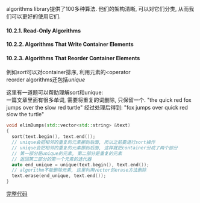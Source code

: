 algorithms library提供了100多种算法. 他们的架构清晰, 可以对它们分类, 从而我们可以更好的使用它们.

#### 10.2.1. Read-Only Algorithms

#### 10.2.2. Algorithms That Write Container Elements

#### 10.2.3. Algorithms That Reorder Container Elements

例如*sort*可以对container排序, 利用元素的<operator  
reorder algorithms还包括*unique*

这里有一道题可以帮助理解sort和unique:  
一篇文章里面有很多单词, 需要将重复的词删除, 只保留一个.
"the quick red fox jumps over the slow red turtle"
经过处理后得到:
"fox jumps over quick red slow the turtle"

```cpp
void elimDumps(std::vector<std::string> &text)
{
  sort(text.begin(), text.end());
  // unique会把相邻的重复的元素挪到后面, 所以之前要进行sort操作
  // unique会把相邻的重复的元素挪到后面, 这样就把container分成了两个部分
  // 第一部分是unique的元素, 第二部分是重复的元素
  // 返回第二部分的第一个元素的迭代器
  auto end_unique = unique(text.begin(), text.end());
  // algorithm不能删除元素, 这里利用vector的erase方法删除
  text.erase(end_unique, text.end());
}
```
<a href="code/chapter_10_generic_algorithms/10.2.eliminating_dumplicates.cpp">完整代码</a>